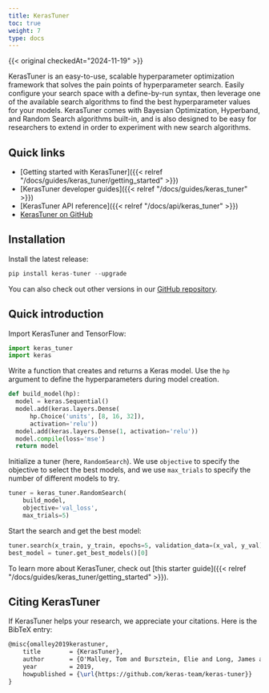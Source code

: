 ```yaml
---
title: KerasTuner
toc: true
weight: 7
type: docs
---
```


{{< original checkedAt="2024-11-19" >}}

KerasTuner is an easy-to-use, scalable hyperparameter optimization framework that solves the pain points of hyperparameter search. Easily configure your search space with a define-by-run syntax, then leverage one of the available search algorithms to find the best hyperparameter values for your models. KerasTuner comes with Bayesian Optimization, Hyperband, and Random Search algorithms built-in, and is also designed to be easy for researchers to extend in order to experiment with new search algorithms.

## Quick links

- [Getting started with KerasTuner]({{< relref "/docs/guides/keras_tuner/getting_started" >}})
- [KerasTuner developer guides]({{< relref "/docs/guides/keras_tuner" >}})
- [KerasTuner API reference]({{< relref "/docs/api/keras_tuner" >}})
- [KerasTuner on GitHub](https://github.com/keras-team/keras-tuner)

## Installation

Install the latest release:

```python
pip install keras-tuner --upgrade
```

You can also check out other versions in our [GitHub repository](https://github.com/keras-team/keras-tuner).

## Quick introduction

Import KerasTuner and TensorFlow:

```python
import keras_tuner
import keras
```

Write a function that creates and returns a Keras model. Use the `hp` argument to define the hyperparameters during model creation.

```python
def build_model(hp):
  model = keras.Sequential()
  model.add(keras.layers.Dense(
      hp.Choice('units', [8, 16, 32]),
      activation='relu'))
  model.add(keras.layers.Dense(1, activation='relu'))
  model.compile(loss='mse')
  return model
```

Initialize a tuner (here, `RandomSearch`). We use `objective` to specify the objective to select the best models, and we use `max_trials` to specify the number of different models to try.

```python
tuner = keras_tuner.RandomSearch(
    build_model,
    objective='val_loss',
    max_trials=5)
```

Start the search and get the best model:

```python
tuner.search(x_train, y_train, epochs=5, validation_data=(x_val, y_val))
best_model = tuner.get_best_models()[0]
```

To learn more about KerasTuner, check out [this starter guide]({{< relref "/docs/guides/keras_tuner/getting_started" >}}).

## Citing KerasTuner

If KerasTuner helps your research, we appreciate your citations. Here is the BibTeX entry:

```latex
@misc{omalley2019kerastuner,
    title        = {KerasTuner},
    author       = {O'Malley, Tom and Bursztein, Elie and Long, James and Chollet, Fran\c{c}ois and Jin, Haifeng and Invernizzi, Luca and others},
    year         = 2019,
    howpublished = {\url{https://github.com/keras-team/keras-tuner}}
}
```
